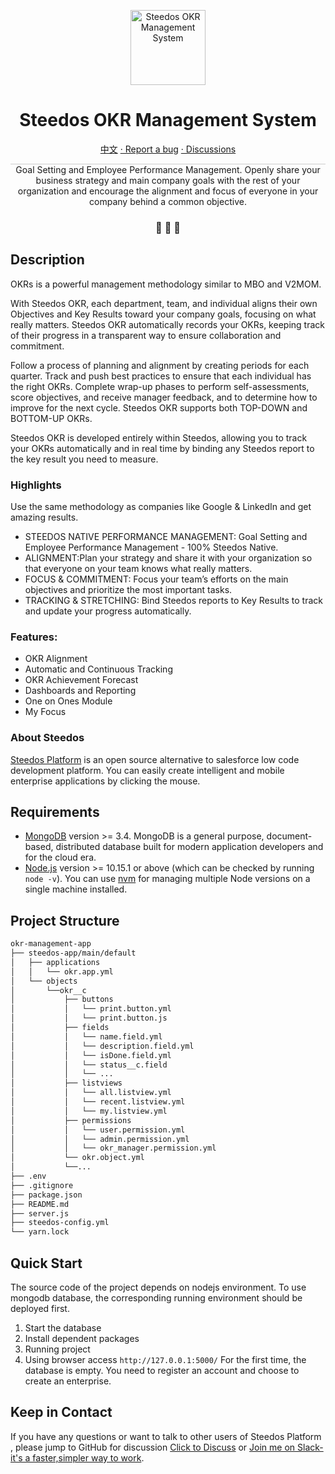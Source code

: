 
<p align="center">
  <a href="https://www.steedos.org">
    <img alt="Steedos OKR Management System
" src="https://steedos.github.io/assets/logo.png" width="120" />
  </a>
</p>
<h1 align="center">
  Steedos OKR Management System
</h1>

<p align="center">
<a href="https://github.com/steedos/okr-management-app/blob/master/README_cn.md">中文</a>
<a href="https://github.com/steedos/okr-management-app/issues/"> · Report a bug</a>
<a href="https://github.com/steedos/okr-management-app/discussions"> · Discussions</a>
</p>

<p align="center" style="border-top: solid 1px #cccccc">
Goal Setting and Employee Performance Management. Openly share your business strategy and main company goals with the rest of your organization and encourage the alignment and focus of everyone in your company behind a common objective.
</p>

<h3 align="center">
 🤖 🎨 🚀
</h3>

## Description

OKRs is a powerful management methodology similar to MBO and V2MOM.

With Steedos OKR, each department, team, and individual aligns their own Objectives and Key Results toward your company goals, focusing on what really matters. Steedos OKR automatically records your OKRs, keeping track of their progress in a transparent way to ensure collaboration and commitment.

Follow a process of planning and alignment by creating periods for each quarter. Track and push best practices to ensure that each individual has the right OKRs. Complete wrap-up phases to perform self-assessments, score objectives, and receive manager feedback, and to determine how to improve for the next cycle. Steedos OKR supports both TOP-DOWN and BOTTOM-UP OKRs.

Steedos OKR is developed entirely within Steedos, allowing you to track your OKRs automatically and in real time by binding any Steedos report to the key result you need to measure.

### Highlights

Use the same methodology as companies like Google & LinkedIn and get amazing results.

- STEEDOS NATIVE PERFORMANCE MANAGEMENT: Goal Setting and Employee Performance Management - 100% Steedos Native.
- ALIGNMENT:Plan your strategy and share it with your organization so that everyone on your team knows what really matters.
- FOCUS & COMMITMENT: Focus your team’s efforts on the main objectives and prioritize the most important tasks.
- TRACKING & STRETCHING: Bind Steedos reports to Key Results to track and update your progress automatically.

### Features: 

- OKR Alignment 
- Automatic and Continuous Tracking 
- OKR Achievement Forecast 
- Dashboards and Reporting 
- One on Ones Module 
- My Focus

### About Steedos

[Steedos Platform](https://github.com/steedos/steedos-platform) is an open source alternative to salesforce low code development platform. You can easily create intelligent and mobile enterprise applications by clicking the mouse.

## Requirements

- [MongoDB](https://www.mongodb.com/try/download/) version >= 3.4. MongoDB is a general purpose, document-based, distributed database built for modern application developers and for the cloud era.
- [Node.js](https://nodejs.org/en/download/) version >= 10.15.1 or above (which can be checked by running `node -v`). You can use [nvm](https://github.com/nvm-sh/nvm) for managing multiple Node versions on a single machine installed.

## Project Structure

```sh
okr-management-app
├── steedos-app/main/default
│   ├── applications
│   │   └── okr.app.yml
│   └── objects
│       └──okr__c
│           ├── buttons
│           │   └── print.button.yml
│           │   └── print.button.js
│           ├── fields
│           │   └── name.field.yml
│           │   └── description.field.yml
│           │   └── isDone.field.yml
│           │   └── status__c.field
│           │   └── ...
│           ├── listviews
│           │   └── all.listview.yml
│           │   └── recent.listview.yml
│           │   └── my.listview.yml
│           ├── permissions
│           │   └── user.permission.yml
│           │   └── admin.permission.yml
│           │   └── okr_manager.permission.yml
│           └── okr.object.yml
│           └──...
├── .env
├── .gitignore
├── package.json
├── README.md
├── server.js
├── steedos-config.yml
└── yarn.lock
```

##  Quick Start

The source code of the project depends on nodejs environment. To use mongodb database, the corresponding running environment should be deployed first.

  1. Start the database  
  2. Install dependent packages
  3. Running project
  4. Using browser access `http://127.0.0.1:5000/`    For the first time, the database is empty. You need to register an account and choose to create an enterprise.

## Keep in Contact

If you have any questions or want to talk to other users of Steedos Platform , please jump to GitHub for discussion [Click to Discuss](https://github.com/steedos/steedos-platform/discussions) or [Join me on Slack-it's a faster,simpler way to work](https://join.slack.com/t/steedos/shared_invite/zt-jq7eupr9-cgKrUOyWb1zymniRzhH4jg).

